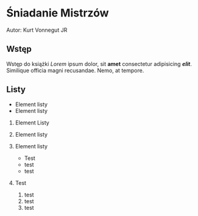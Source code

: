 # Śniadanie Mistrzów
Autor: Kurt Vonnegut JR

## Wstęp
Wstęp do książki *Lorem* ipsum dolor, sit **amet** consectetur adipisicing ***elit***. Similique officia magni recusandae. Nemo, at tempore.

## Listy

* Element listy
* Element listy

1. Element Listy
2. Element listy


1. Element listy
    * Test
    * test
    * test
4. Test
    1. test
    2. test
    3. test
